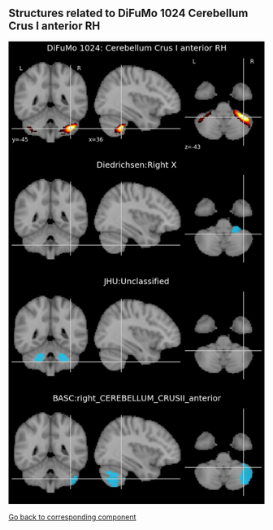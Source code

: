 


## Structures related to DiFuMo 1024 Cerebellum Crus I anterior RH

![639](639.jpg "Structures related to DiFuMo 1024 Cerebellum Crus I anterior RH")

[Go back to corresponding component](https://parietal-inria.github.io/DiFuMo/1024/html/639.html)